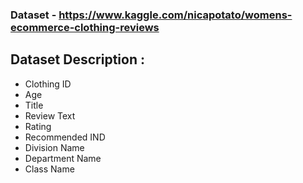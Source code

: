 ### Dataset -  https://www.kaggle.com/nicapotato/womens-ecommerce-clothing-reviews

## Dataset Description :
- Clothing ID
- Age
- Title
- Review Text
- Rating
- Recommended IND
- Division Name
- Department Name
- Class Name
 